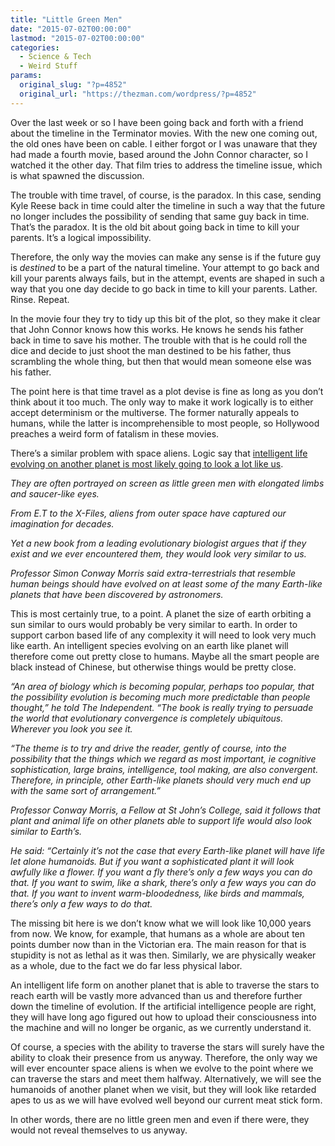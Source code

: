 ```yaml
---
title: "Little Green Men"
date: "2015-07-02T00:00:00"
lastmod: "2015-07-02T00:00:00"
categories:
  - Science & Tech
  - Weird Stuff
params:
  original_slug: "?p=4852"
  original_url: "https://thezman.com/wordpress/?p=4852"
---
```


Over the last week or so I have been going back and forth with a friend
about the timeline in the Terminator movies. With the new one coming
out, the old ones have been on cable. I either forgot or I was unaware
that they had made a fourth movie, based around the John Connor
character, so I watched it the other day. That film tries to address the
timeline issue, which is what spawned the discussion.

The trouble with time travel, of course, is the paradox. In this case,
sending Kyle Reese back in time could alter the timeline in such a way
that the future no longer includes the possibility of sending that same
guy back in time. That’s the paradox. It is the old bit about going back
in time to kill your parents. It’s a logical impossibility.

Therefore, the only way the movies can make any sense is if the future
guy is *destined* to be a part of the natural timeline. Your attempt to
go back and kill your parents always fails, but in the attempt, events
are shaped in such a way that you one day decide to go back in time to
kill your parents. Lather. Rinse. Repeat.

In the movie four they try to tidy up this bit of the plot, so they make
it clear that John Connor knows how this works. He knows he sends his
father back in time to save his mother. The trouble with that is he
could roll the dice and decide to just shoot the man destined to be his
father, thus scrambling the whole thing, but then that would mean
someone else was his father.

The point here is that time travel as a plot devise is fine as long as
you don’t think about it too much. The only way to make it work
logically is to either accept determinism or the multiverse. The former
naturally appeals to humans, while the latter is incomprehensible to
most people, so Hollywood preaches a weird form of fatalism in these
movies.

There’s a similar problem with space aliens. Logic say that <a
href="http://www.independent.co.uk/news/science/forget-little-green-men--aliens-will-look-like-humans-says-cambridge-university-evolution-expert-10358164.html"
rel="noopener" target="_blank">intelligent life evolving on another
planet is most likely going to look a lot like us</a>.

*They are often portrayed on screen as little green men with elongated
limbs and saucer-like eyes.*

*From E.T to the X-Files, aliens from outer space have captured our
imagination for decades.*

*Yet a new book from a leading evolutionary biologist argues that if
they exist and we ever encountered them, they would look very similar to
us.*

*Professor Simon Conway Morris said extra-terrestrials that resemble
human beings should have evolved on at least some of the many Earth-like
planets that have been discovered by astronomers.*

This is most certainly true, to a point. A planet the size of earth
orbiting a sun similar to ours would probably be very similar to earth.
In order to support carbon based life of any complexity it will need to
look very much like earth. An intelligent species evolving on an earth
like planet will therefore come out pretty close to humans. Maybe all
the smart people are black instead of Chinese, but otherwise things
would be pretty close.

*“An area of biology which is becoming popular, perhaps too popular,
that the possibility evolution is becoming much more predictable than
people thought,” he told The Independent. “The book is really trying to
persuade the world that evolutionary convergence is completely
ubiquitous. Wherever you look you see it.*

*“The theme is to try and drive the reader, gently of course, into the
possibility that the things which we regard as most important, ie
cognitive sophistication, large brains, intelligence, tool making, are
also convergent. Therefore, in principle, other Earth-like planets
should very much end up with the same sort of arrangement.”*

*Professor Conway Morris, a Fellow at St John’s College, said it follows
that plant and animal life on other planets able to support life would
also look similar to Earth’s.*

*He said: “Certainly it’s not the case that every Earth-like planet will
have life let alone humanoids. But if you want a sophisticated plant it
will look awfully like a flower. If you want a fly there’s only a few
ways you can do that. If you want to swim, like a shark, there’s only a
few ways you can do that. If you want to invent warm-bloodedness, like
birds and mammals, there’s only a few ways to do that.*

The missing bit here is we don’t know what we will look like 10,000
years from now. We know, for example, that humans as a whole are about
ten points dumber now than in the Victorian era. The main reason for
that is stupidity is not as lethal as it was then. Similarly, we are
physically weaker as a whole, due to the fact we do far less physical
labor.

An intelligent life form on another planet that is able to traverse the
stars to reach earth will be vastly more advanced than us and therefore
further down the timeline of evolution. If the artificial intelligence
people are right, they will have long ago figured out how to upload
their consciousness into the machine and will no longer be organic, as
we currently understand it.

Of course, a species with the ability to traverse the stars will surely
have the ability to cloak their presence from us anyway. Therefore, the
only way we will ever encounter space aliens is when we evolve to the
point where we can traverse the stars and meet them halfway.
Alternatively, we will see the humanoids of another planet when we
visit, but they will look like retarded apes to us as we will have
evolved well beyond our current meat stick form.

In other words, there are no little green men and even if there were,
they would not reveal themselves to us anyway.
